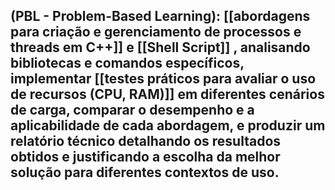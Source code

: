 ## (PBL - Problem-Based Learning): [[abordagens para criação e gerenciamento de processos e threads em C++]] e [[Shell Script]] , analisando bibliotecas e comandos específicos, implementar [[testes práticos para avaliar o uso de recursos (CPU, RAM)]] em diferentes cenários de carga, comparar o desempenho e a aplicabilidade de cada abordagem, e produzir um relatório técnico detalhando os resultados obtidos e justificando a escolha da melhor solução para diferentes contextos de uso.
